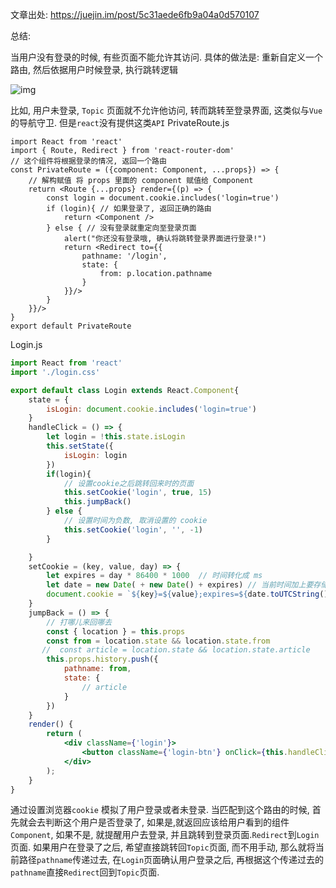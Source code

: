 文章出处: https://juejin.im/post/5c31aede6fb9a04a0d570107 

总结:

当用户没有登录的时候, 有些页面不能允许其访问.
 具体的做法是: 重新自定义一个路由, 然后依据用户时候登录, 执行跳转逻辑



![img](https:////upload-images.jianshu.io/upload_images/9172646-edbc60ba9579959b.png?imageMogr2/auto-orient/strip|imageView2/2/w/715/format/webp)

比如, 用户未登录, `Topic` 页面就不允许他访问, 转而跳转至登录界面, 这类似与`Vue`的导航守卫. 但是`react`没有提供这类`API`
 PrivateRoute.js



```tsx
import React from 'react'
import { Route, Redirect } from 'react-router-dom'
// 这个组件将根据登录的情况, 返回一个路由
const PrivateRoute = ({component: Component, ...props}) => {
    // 解构赋值 将 props 里面的 component 赋值给 Component
    return <Route {...props} render={(p) => {
        const login = document.cookie.includes('login=true')
        if (login){ // 如果登录了, 返回正确的路由
            return <Component />
        } else { // 没有登录就重定向至登录页面
            alert("你还没有登录哦, 确认将跳转登录界面进行登录!")
            return <Redirect to={{
                pathname: '/login',
                state: {
                    from: p.location.pathname
                }
            }}/>
        }
    }}/>
}
export default PrivateRoute
```

Login.js



```jsx
import React from 'react'
import './login.css'

export default class Login extends React.Component{
    state = {
        isLogin: document.cookie.includes('login=true')
    }
    handleClick = () => {
        let login = !this.state.isLogin
        this.setState({
            isLogin: login
        })
        if(login){
            // 设置cookie之后跳转回来时的页面
            this.setCookie('login', true, 15)
            this.jumpBack()
        } else {
            // 设置时间为负数, 取消设置的 cookie
            this.setCookie('login', '', -1)
        }

    }
    setCookie = (key, value, day) => {
        let expires = day * 86400 * 1000  // 时间转化成 ms
        let date = new Date( + new Date() + expires) // 当前时间加上要存储的时间
        document.cookie = `${key}=${value};expires=${date.toUTCString()}`
    }
    jumpBack = () => {
        // 打哪儿来回哪去
        const { location } = this.props
        const from = location.state && location.state.from
       //  const article = location.state && location.state.article
        this.props.history.push({
            pathname: from,
            state: {
                // article
            }
        })
    }
    render() {
        return (
            <div className={'login'}>
                <button className={'login-btn'} onClick={this.handleClick}>{ this.state.isLogin ? '退出' : '登录' }</button>
            </div>
        );
    }
}
```

通过设置浏览器`cookie` 模拟了用户登录或者未登录.
 当匹配到这个路由的时候, 首先就会去判断这个用户是否登录了, 如果是,就返回应该给用户看到的组件`Component`, 如果不是, 就提醒用户去登录, 并且跳转到登录页面.`Redirect`到`Login`页面.
 如果用户在登录了之后, 希望直接跳转回`Topic`页面, 而不用手动, 那么就将当前路径`pathname`传递过去, 在`Login`页面确认用户登录之后, 再根据这个传递过去的`pathname`直接`Redirect`回到`Topic`页面.
